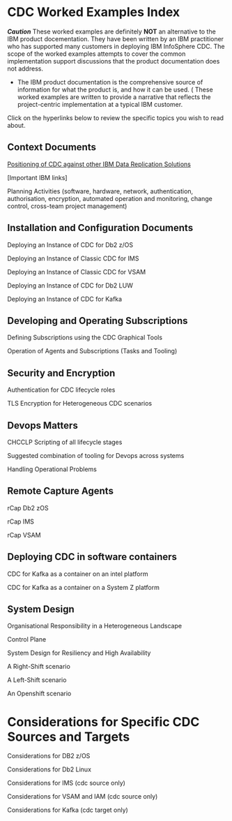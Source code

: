 # CDC Worked Examples Index

***Caution*** These worked examples are definitely **NOT** an alternative to the IBM product docementation. 
They have been written by an IBM practitioner who has supported many customers in deploying IBM InfoSphere CDC. 
The scope of the worked examples attempts to cover the common implementation support discussions that the product documentation does not address.
* The IBM product documentation is the comprehensive source of information for what the product is, and how it can be used.
( These worked examples are written to provide a narrative that reflects the project-centric implementation at a typical IBM customer.

Click on the hyperlinks below to review the specific topics you wish to read about.

## Context Documents

[Positioning of CDC against other IBM Data Replication Solutions](https://github.com/zeditor01/cdc_setup/blob/main/docs/cdc_positioning.md)

[Important IBM links]

Planning Activities (software, hardware, network, authentication, authorisation, encryption, automated operation and monitoring, change control, cross-team project management)

## Installation and Configuration Documents

Deploying an Instance of CDC for Db2 z/OS

Deploying an Instance of Classic CDC for IMS

Deploying an Instance of Classic CDC for VSAM

Deploying an Instance of CDC for Db2 LUW

Deploying an Instance of CDC for Kafka

## Developing and Operating Subscriptions

Defining Subscriptions using the CDC Graphical Tools

Operation of Agents and Subscriptions (Tasks and Tooling)


## Security and Encryption

Authentication for CDC lifecycle roles

TLS Encryption for Heterogeneous CDC scenarios

## Devops Matters

CHCCLP Scripting of all lifecycle stages

Suggested combination of tooling for Devops across systems

Handling Operational Problems

## Remote Capture Agents

rCap Db2 zOS

rCap IMS

rCap VSAM

## Deploying CDC in software containers

CDC for Kafka as a container on an intel platform

CDC for Kafka as a container on a System Z platform

## System Design

Organisational Responsibility in a Heterogeneous Landscape

Control Plane

System Design for Resiliency and High Availability 

A Right-Shift scenario

A Left-Shift scenario

An Openshift scenario


# Considerations for Specific CDC Sources and Targets

Considerations for DB2 z/OS

Considerations for Db2 Linux
    
Considerations for IMS (cdc source only)
    
Considerations for VSAM and IAM (cdc source only)
    
Considerations for Kafka (cdc target only)

    




    
    
